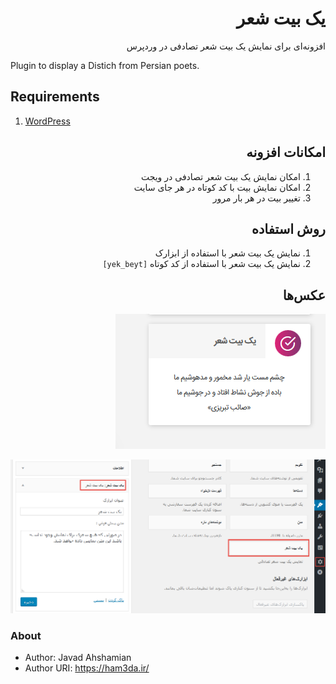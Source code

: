 <div dir="rtl">
<h1>یک بیت شعر</h1>
<p>
افزونه‌ای برای نمایش یک بیت شعر تصادفی در وردپرس
</p>
</div>  
Plugin to display a Distich from Persian poets.

## Requirements
1. [WordPress](https://wordpress.org/)

<div dir="rtl">

## امکانات افزونه
1. امکان نمایش یک بیت شعر تصادفی در ویجت
1. امکان نمایش بیت با کد کوتاه در هر جای سایت
1. تغییر بیت در هر بار مرور

## روش استفاده
1. نمایش یک بیت شعر با استفاده از ابزارک
1. نمایش یک بیت شعر با استفاده از کد کوتاه `[yek_beyt]`

## عکس‌ها

![screenshot 1](screenshot-2.png)

![screenshot 2](screenshot-1.png)

</div>

### About
* Author: Javad Ahshamian
* Author URI: https://ham3da.ir/
